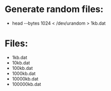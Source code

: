 # Generate random files:
* head --bytes 1024 < /dev/urandom > 1kb.dat

# Files:

* 1kb.dat
* 10kb.dat
* 100kb.dat
* 1000kb.dat
* 10000kb.dat
* 100000kb.dat

